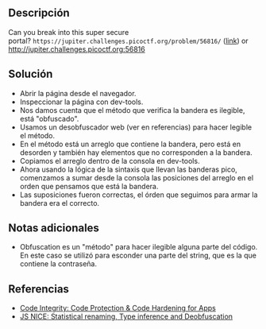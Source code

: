 ## Descripción
Can you break into this super secure portal? `https://jupiter.challenges.picoctf.org/problem/56816/` ([link](https://jupiter.challenges.picoctf.org/problem/56816/)) or http://jupiter.challenges.picoctf.org:56816
## Solución
- Abrir la página desde el navegador.
- Inspeccionar la página con dev-tools.
- Nos damos cuenta que el método que verifica la bandera es ilegible, está "obfuscado".
- Usamos un desobfuscador web (ver en referencias) para hacer legible el método.
- En el método está un arreglo que contiene la bandera, pero está en desorden y también hay elementos que no corresponden a la bandera.
- Copiamos el arreglo dentro de la consola en dev-tools.
- Ahora usando la lógica de la sintaxis que llevan las banderas pico, comenzamos a sumar desde la consola las posiciones del arreglo en el orden que pensamos que está la bandera.
- Las suposiciones fueron correctas, el órden que seguimos para armar la bandera era el correcto.
## Notas adicionales
- Obfuscation es un "método" para hacer ilegible alguna parte del código. En este caso se utilizó para esconder una parte del string, que es la que contiene la contraseña.
## Referencias
- [Code Integrity: Code Protection & Code Hardening for Apps](https://jscrambler.com/code-integrity)
- [JS NICE: Statistical renaming, Type inference and Deobfuscation](http://jsnice.org/)
